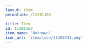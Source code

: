 ```yaml
---
layout: item
permalink: /11301163

title: Item
id: 11301163
item_name: 'Unknown'
icon_url: 'item/icon/11300741.png'
---
```

